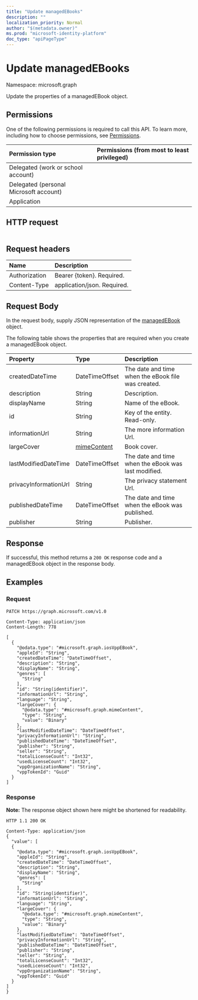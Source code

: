```yaml
---
title: "Update managedEBooks"
description: ""
localization_priority: Normal
author: "$(metadata.owner)"
ms.prod: "microsoft-identity-platform"
doc_type: "apiPageType"
---
```


# Update managedEBooks

Namespace: microsoft.graph

Update the properties of a managedEBook object.

## Permissions

One of the following permissions is required to call this API. To learn more, including how to choose permissions, see [Permissions](/graph/permissions-reference).

| Permission type                        | Permissions (from most to least privileged) |
| :------------------------------------- | :------------------------------------------ |
| Delegated (work or school account)     |                                             |
| Delegated (personal Microsoft account) |                                             |
| Application                            |                                             |

## HTTP request

<!-- {
  "blockType": "ignored"
}
-->

```http

```

## Request headers

| Name          | Description                 |
| :------------ | :-------------------------- |
| Authorization | Bearer {token}. Required.   |
| Content-Type  | application/json. Required. |

## Request Body

In the request body, supply JSON representation of the [managedEBook](../resources/intune-managedebook.md) object.

<!-- Actions and Functions -->

<!-- CRUD Methods -->

The following table shows the properties that are required when you create a managedEBook object.

| Property              | Type                                       | Description                                         |
| :-------------------- | :----------------------------------------- | :-------------------------------------------------- |
| createdDateTime       | DateTimeOffset                             | The date and time when the eBook file was created.  |
| description           | String                                     | Description.                                        |
| displayName           | String                                     | Name of the eBook.                                  |
| id                    | String                                     | Key of the entity. Read-only.                       |
| informationUrl        | String                                     | The more information Url.                           |
| largeCover            | [mimeContent](../resources/mimecontent.md) | Book cover.                                         |
| lastModifiedDateTime  | DateTimeOffset                             | The date and time when the eBook was last modified. |
| privacyInformationUrl | String                                     | The privacy statement Url.                          |
| publishedDateTime     | DateTimeOffset                             | The date and time when the eBook was published.     |
| publisher             | String                                     | Publisher.                                          |

## Response

If successful, this method returns a `200 OK` response code and a managedEBook object in the response body.

## Examples

### Request

<!-- {
  "blockType": "request",
  "name": "update_managedebooks"
}
-->

```http
PATCH https://graph.microsoft.com/v1.0

Content-Type: application/json
Content-Length: 778

[
  {
    "@odata.type": "#microsoft.graph.iosVppEBook",
    "appleId": "String",
    "createdDateTime": "DateTimeOffset",
    "description": "String",
    "displayName": "String",
    "genres": [
      "String"
    ],
    "id": "String(identifier)",
    "informationUrl": "String",
    "language": "String",
    "largeCover": {
      "@odata.type": "#microsoft.graph.mimeContent",
      "type": "String",
      "value": "Binary"
    },
    "lastModifiedDateTime": "DateTimeOffset",
    "privacyInformationUrl": "String",
    "publishedDateTime": "DateTimeOffset",
    "publisher": "String",
    "seller": "String",
    "totalLicenseCount": "Int32",
    "usedLicenseCount": "Int32",
    "vppOrganizationName": "String",
    "vppTokenId": "Guid"
  }
]

```

### Response

**Note:** The response object shown here might be shortened for readability.

<!-- {
  "blockType": "response",
  "truncated": true,
  "@odata.type": "$(this.ReturnTypeFullName)"
}
-->

```http
HTTP 1.1 200 OK

Content-Type: application/json
{
  "value": [
  {
    "@odata.type": "#microsoft.graph.iosVppEBook",
    "appleId": "String",
    "createdDateTime": "DateTimeOffset",
    "description": "String",
    "displayName": "String",
    "genres": [
      "String"
    ],
    "id": "String(identifier)",
    "informationUrl": "String",
    "language": "String",
    "largeCover": {
      "@odata.type": "#microsoft.graph.mimeContent",
      "type": "String",
      "value": "Binary"
    },
    "lastModifiedDateTime": "DateTimeOffset",
    "privacyInformationUrl": "String",
    "publishedDateTime": "DateTimeOffset",
    "publisher": "String",
    "seller": "String",
    "totalLicenseCount": "Int32",
    "usedLicenseCount": "Int32",
    "vppOrganizationName": "String",
    "vppTokenId": "Guid"
  }
]
}

```
